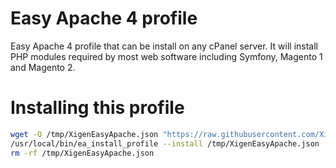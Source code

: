 # Easy Apache 4 profile
Easy Apache 4 profile that can be install on any cPanel server. It will install PHP modules required by most web software including Symfony, Magento 1 and Magento 2.

# Installing this profile
```sh
wget -O /tmp/XigenEasyApache.json "https://raw.githubusercontent.com/XigenIO/cPanel-EA-4-Profiles/master/XigenEasyApache.json"
/usr/local/bin/ea_install_profile --install /tmp/XigenEasyApache.json
rm -rf /tmp/XigenEasyApache.json
```
